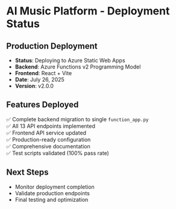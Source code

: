 # AI Music Platform - Deployment Status

## Production Deployment

- **Status**: Deploying to Azure Static Web Apps
- **Backend**: Azure Functions v2 Programming Model
- **Frontend**: React + Vite
- **Date**: July 26, 2025
- **Version**: v2.0.0

## Features Deployed

✅ Complete backend migration to single `function_app.py`  
✅ All 13 API endpoints implemented  
✅ Frontend API service updated  
✅ Production-ready configuration  
✅ Comprehensive documentation  
✅ Test scripts validated (100% pass rate)  

## Next Steps

- Monitor deployment completion
- Validate production endpoints
- Final testing and optimization
